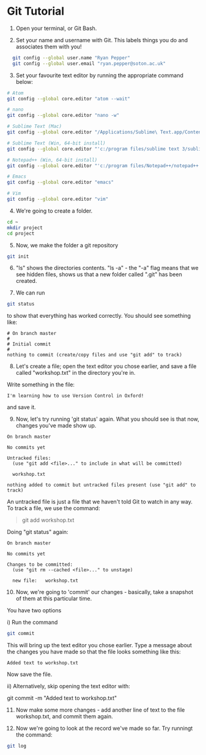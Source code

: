 # Git Tutorial

1) Open your terminal, or Git Bash.

2) Set your name and username with Git. This labels things you do and associates them with you!

```bash
  git config --global user.name "Ryan Pepper"
  git config --global user.email "ryan.pepper@soton.ac.uk"
```

3) Set your favourite text editor by running the appropriate command below:

```bash
# Atom   
git config --global core.editor "atom --wait"

# nano
git config --global core.editor "nano -w"

# Sublime Text (Mac) 
git config --global core.editor "/Applications/Sublime\ Text.app/Contents/SharedSupport/bin/subl -n -w"

# Sublime Text (Win, 64-bit install)
git config --global core.editor "'c:/program files/sublime text 3/sublime_text.exe' -w"

# Notepad++ (Win, 64-bit install)	
git config --global core.editor "'c:/program files/Notepad++/notepad++.exe' -multiInst -notabbar -nosession -noPlugin"

# Emacs
git config --global core.editor "emacs"

# Vim
git config --global core.editor "vim"
```

4) We're going to create a folder. 

```bash
cd ~
mkdir project
cd project
```
5) Now, we make the folder a git repository

```bash
git init
```

6) "ls" shows the directories contents. "ls -a" - the "-a" flag means that we see hidden files, shows us that a new folder called ".git" has been created.

7) We can run

```bash
git status
```
to show that everything has worked correctly. You should see something like:

```
# On branch master
#
# Initial commit
#
nothing to commit (create/copy files and use "git add" to track)
```

8) Let's create a file; open the text editor you chose earlier, and save a file called "workshop.txt" in the directory you're in.

Write something in the file:

```
I'm learning how to use Version Control in Oxford!
```

and save it.

9) Now, let's try running 'git status' again. What you should see is that now, changes you've made show up.

```
On branch master

No commits yet

Untracked files:
  (use "git add <file>..." to include in what will be committed)

  workshop.txt

nothing added to commit but untracked files present (use "git add" to track)
```

An untracked file is just a file that we haven't told Git to watch in any way.
To track a file, we use the command:

> git add workshop.txt

Doing "git status" again:

```
On branch master

No commits yet

Changes to be committed:
  (use "git rm --cached <file>..." to unstage)

  new file:   workshop.txt
```

10) Now, we're going to 'commit' our changes - basically, take a snapshot of them at this particular time.

You have two options

i) Run the command

```bash
git commit
```

This will bring up the text editor you chose earlier. Type a message about the changes you have made so that the file looks something like this:

```
Added text to workshop.txt
```

Now save the file.

ii) Alternatively, skip opening the text editor with:

git commit -m "Added text to workshop.txt"

11) Now make some more changes - add another line of text to the file workshop.txt, and commit them again.

12) Now we're going to look at the record we've made so far. Try runningt the command:

```bash
git log
```








